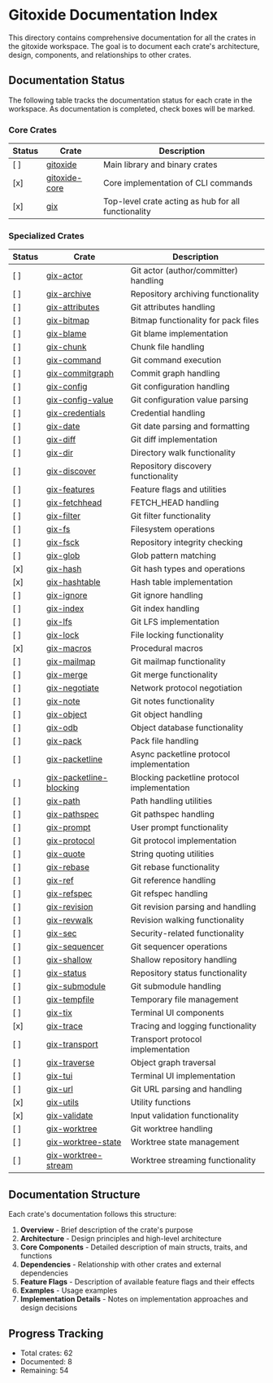 # Gitoxide Documentation Index

This directory contains comprehensive documentation for all the crates in the gitoxide workspace. The goal is to document each crate's architecture, design, components, and relationships to other crates.

## Documentation Status

The following table tracks the documentation status for each crate in the workspace. As documentation is completed, check boxes will be marked.

### Core Crates

| Status | Crate | Description |
|--------|-------|-------------|
| [ ] | [gitoxide](./gitoxide/) | Main library and binary crates |
| [x] | [gitoxide-core](./gitoxide-core/) | Core implementation of CLI commands |
| [x] | [gix](./gix/) | Top-level crate acting as hub for all functionality |

### Specialized Crates

| Status | Crate | Description |
|--------|-------|-------------|
| [ ] | [gix-actor](./gix-actor/) | Git actor (author/committer) handling |
| [ ] | [gix-archive](./gix-archive/) | Repository archiving functionality |
| [ ] | [gix-attributes](./gix-attributes/) | Git attributes handling |
| [ ] | [gix-bitmap](./gix-bitmap/) | Bitmap functionality for pack files |
| [ ] | [gix-blame](./gix-blame/) | Git blame implementation |
| [ ] | [gix-chunk](./gix-chunk/) | Chunk file handling |
| [ ] | [gix-command](./gix-command/) | Git command execution |
| [ ] | [gix-commitgraph](./gix-commitgraph/) | Commit graph handling |
| [ ] | [gix-config](./gix-config/) | Git configuration handling |
| [ ] | [gix-config-value](./gix-config-value/) | Git configuration value parsing |
| [ ] | [gix-credentials](./gix-credentials/) | Credential handling |
| [ ] | [gix-date](./gix-date/) | Git date parsing and formatting |
| [ ] | [gix-diff](./gix-diff/) | Git diff implementation |
| [ ] | [gix-dir](./gix-dir/) | Directory walk functionality |
| [ ] | [gix-discover](./gix-discover/) | Repository discovery functionality |
| [ ] | [gix-features](./gix-features/) | Feature flags and utilities |
| [ ] | [gix-fetchhead](./gix-fetchhead/) | FETCH_HEAD handling |
| [ ] | [gix-filter](./gix-filter/) | Git filter functionality |
| [ ] | [gix-fs](./gix-fs/) | Filesystem operations |
| [ ] | [gix-fsck](./gix-fsck/) | Repository integrity checking |
| [ ] | [gix-glob](./gix-glob/) | Glob pattern matching |
| [x] | [gix-hash](./gix-hash/) | Git hash types and operations |
| [x] | [gix-hashtable](./gix-hashtable/) | Hash table implementation |
| [ ] | [gix-ignore](./gix-ignore/) | Git ignore handling |
| [ ] | [gix-index](./gix-index/) | Git index handling |
| [ ] | [gix-lfs](./gix-lfs/) | Git LFS implementation |
| [ ] | [gix-lock](./gix-lock/) | File locking functionality |
| [x] | [gix-macros](./gix-macros/) | Procedural macros |
| [ ] | [gix-mailmap](./gix-mailmap/) | Git mailmap functionality |
| [ ] | [gix-merge](./gix-merge/) | Git merge functionality |
| [ ] | [gix-negotiate](./gix-negotiate/) | Network protocol negotiation |
| [ ] | [gix-note](./gix-note/) | Git notes functionality |
| [ ] | [gix-object](./gix-object/) | Git object handling |
| [ ] | [gix-odb](./gix-odb/) | Object database functionality |
| [ ] | [gix-pack](./gix-pack/) | Pack file handling |
| [ ] | [gix-packetline](./gix-packetline/) | Async packetline protocol implementation |
| [ ] | [gix-packetline-blocking](./gix-packetline-blocking/) | Blocking packetline protocol implementation |
| [ ] | [gix-path](./gix-path/) | Path handling utilities |
| [ ] | [gix-pathspec](./gix-pathspec/) | Git pathspec handling |
| [ ] | [gix-prompt](./gix-prompt/) | User prompt functionality |
| [ ] | [gix-protocol](./gix-protocol/) | Git protocol implementation |
| [ ] | [gix-quote](./gix-quote/) | String quoting utilities |
| [ ] | [gix-rebase](./gix-rebase/) | Git rebase functionality |
| [ ] | [gix-ref](./gix-ref/) | Git reference handling |
| [ ] | [gix-refspec](./gix-refspec/) | Git refspec handling |
| [ ] | [gix-revision](./gix-revision/) | Git revision parsing and handling |
| [ ] | [gix-revwalk](./gix-revwalk/) | Revision walking functionality |
| [ ] | [gix-sec](./gix-sec/) | Security-related functionality |
| [ ] | [gix-sequencer](./gix-sequencer/) | Git sequencer operations |
| [ ] | [gix-shallow](./gix-shallow/) | Shallow repository handling |
| [ ] | [gix-status](./gix-status/) | Repository status functionality |
| [ ] | [gix-submodule](./gix-submodule/) | Git submodule handling |
| [ ] | [gix-tempfile](./gix-tempfile/) | Temporary file management |
| [ ] | [gix-tix](./gix-tix/) | Terminal UI components |
| [x] | [gix-trace](./gix-trace/) | Tracing and logging functionality |
| [ ] | [gix-transport](./gix-transport/) | Transport protocol implementation |
| [ ] | [gix-traverse](./gix-traverse/) | Object graph traversal |
| [ ] | [gix-tui](./gix-tui/) | Terminal UI implementation |
| [ ] | [gix-url](./gix-url/) | Git URL parsing and handling |
| [x] | [gix-utils](./gix-utils/) | Utility functions |
| [x] | [gix-validate](./gix-validate/) | Input validation functionality |
| [ ] | [gix-worktree](./gix-worktree/) | Git worktree handling |
| [ ] | [gix-worktree-state](./gix-worktree-state/) | Worktree state management |
| [ ] | [gix-worktree-stream](./gix-worktree-stream/) | Worktree streaming functionality |

## Documentation Structure

Each crate's documentation follows this structure:

1. **Overview** - Brief description of the crate's purpose
2. **Architecture** - Design principles and high-level architecture
3. **Core Components** - Detailed description of main structs, traits, and functions
4. **Dependencies** - Relationship with other crates and external dependencies
5. **Feature Flags** - Description of available feature flags and their effects
6. **Examples** - Usage examples
7. **Implementation Details** - Notes on implementation approaches and design decisions

## Progress Tracking

- Total crates: 62
- Documented: 8
- Remaining: 54